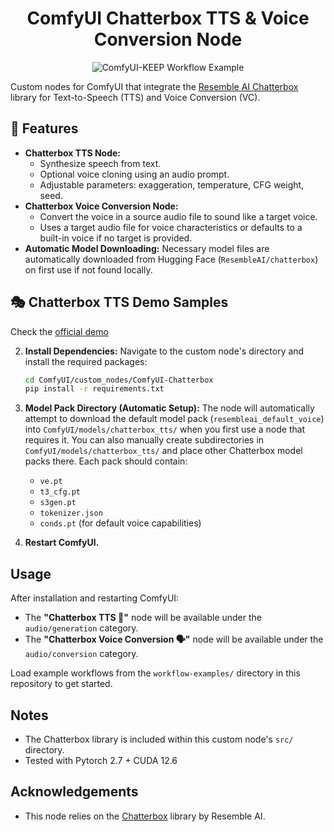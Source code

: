 <div align="center">

<h1>ComfyUI Chatterbox TTS & Voice Conversion Node</h1>

<p align="center">
  <img src="./assets/preview.png" alt="ComfyUI-KEEP Workflow Example">
</p>
    
</div>

Custom nodes for ComfyUI that integrate the [Resemble AI Chatterbox](https://github.com/resemble-ai/chatterbox) library for Text-to-Speech (TTS) and Voice Conversion (VC).

## 📢 Features

*   **Chatterbox TTS Node:**
    *   Synthesize speech from text.
    *   Optional voice cloning using an audio prompt.
    *   Adjustable parameters: exaggeration, temperature, CFG weight, seed.
*   **Chatterbox Voice Conversion Node:**
    *   Convert the voice in a source audio file to sound like a target voice.
    *   Uses a target audio file for voice characteristics or defaults to a built-in voice if no target is provided.
*   **Automatic Model Downloading:** Necessary model files are automatically downloaded from Hugging Face (`ResembleAI/chatterbox`) on first use if not found locally.


## 🎭 Chatterbox TTS Demo Samples  
Check the [official demo](https://resemble-ai.github.io/chatterbox_demopage/)






2.  **Install Dependencies:**
    Navigate to the custom node's directory and install the required packages:
    ```bash
    cd ComfyUI/custom_nodes/ComfyUI-Chatterbox
    pip install -r requirements.txt
    ```

3.  **Model Pack Directory (Automatic Setup):**
    The node will automatically attempt to download the default model pack (`resembleai_default_voice`) into `ComfyUI/models/chatterbox_tts/` when you first use a node that requires it.
    You can also manually create subdirectories in `ComfyUI/models/chatterbox_tts/` and place other Chatterbox model packs there. Each pack should contain:
    *   `ve.pt`
    *   `t3_cfg.pt`
    *   `s3gen.pt`
    *   `tokenizer.json`
    *   `conds.pt` (for default voice capabilities)

4.  **Restart ComfyUI.**

## Usage

After installation and restarting ComfyUI:

*   The **"Chatterbox TTS 📢"** node will be available under the `audio/generation` category.
*   The **"Chatterbox Voice Conversion 🗣️"** node will be available under the `audio/conversion` category.

Load example workflows from the `workflow-examples/` directory in this repository to get started.

## Notes

*   The Chatterbox library is included within this custom node's `src/` directory.
*   Tested with Pytorch 2.7 + CUDA 12.6

## Acknowledgements

*   This node relies on the [Chatterbox](https://github.com/resemble-ai/chatterbox) library by Resemble AI.
